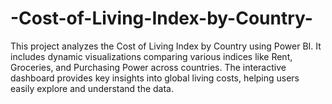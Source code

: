 # -Cost-of-Living-Index-by-Country-
This project analyzes the Cost of Living Index by Country using Power BI. It includes dynamic visualizations comparing various indices like Rent, Groceries, and Purchasing Power across countries. The interactive dashboard provides key insights into global living costs, helping users easily explore and understand the data.
